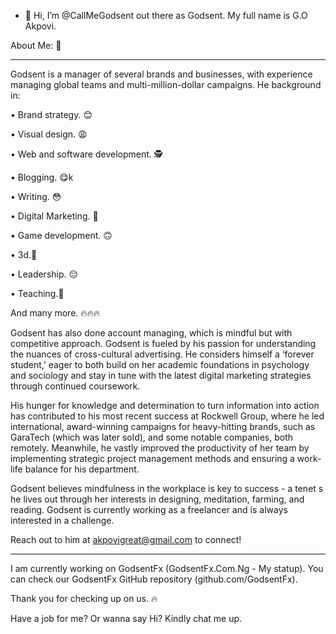- 👋 Hi, I’m @CallMeGodsent out there as Godsent. My full name is G.O Akpovi.



About Me: 🌟

____________

Godsent is a manager of several brands and businesses, with experience managing global teams and multi-million-dollar campaigns. He background in:

• Brand strategy. 😊

• Visual design. 😩

• Web and software development. 🕵️

• Blogging. 😋k

• Writing. 😳

• Digital Marketing. 🤔

• Game development. 🙃

• 3d.🏃

• Leadership. 😔

• Teaching.👲

And many more. 🔥🔥🔥

Godsent has also done account managing, which is mindful but with competitive approach. Godsent is fueled by his passion for understanding the nuances of cross-cultural advertising. He considers himself a ‘forever student,’ eager to both build on her academic foundations in psychology and sociology and stay in tune with the latest digital marketing strategies through continued coursework.


His hunger for knowledge and determination to turn information into action has contributed to his most recent success at Rockwell Group, where he led international, award-winning campaigns for heavy-hitting brands, such as GaraTech (which was later sold), and some notable companies, both remotely. Meanwhile, he vastly improved the productivity of her team by implementing strategic project management methods and ensuring a work-life balance for his department.


Godsent believes mindfulness in the workplace is key to success - a tenet s
he lives out through her interests in designing, meditation, farming, and reading. Godsent is currently working as a freelancer and is always interested in a challenge.

Reach out to him at akpovigreat@gmail.com to connect!

____________

I am currently working on GodsentFx (GodsentFx.Com.Ng - My statup).
You can check our GodsentFx GitHub repository (github.com/GodsentFx).

Thank you for checking up on us. 🔥

Have a job for me? Or wanna say Hi? Kindly chat me up.
